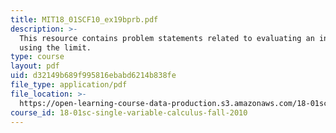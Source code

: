 ```yaml
---
title: MIT18_01SCF10_ex19bprb.pdf
description: >-
  This resource contains problem statements related to evaluating an interest
  using the limit.
type: course
layout: pdf
uid: d32149b689f995816ebabd6214b838fe
file_type: application/pdf
file_location: >-
  https://open-learning-course-data-production.s3.amazonaws.com/18-01sc-single-variable-calculus-fall-2010/d32149b689f995816ebabd6214b838fe_MIT18_01SCF10_ex19bprb.pdf
course_id: 18-01sc-single-variable-calculus-fall-2010
---
```


